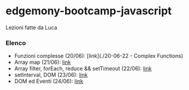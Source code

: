 # edgemony-bootcamp-javascript

Lezioni fatte da Luca

### Elenco

- Funzioni complesse (20/06): [link](./20-06-22 - Complex Functions)
- Array map (21/06): [link](./21-06-22%20-%20Array%20Map)
- Array filter, forEach, reduce && setTimeout (22/06): [link](./22-06-22%20-%20filter,%20forEach,%20reduce,%20setTimeout)
- setInterval, DOM (23/06): [link](./23-06-22%20-%20setInterval,%20DOM)
- DOM ed Eventi (24/06): [link](./24-06-22%20-%20DOM)